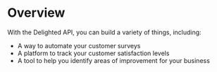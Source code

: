# Overview

With the Delighted API, you can build a variety of things, including:

- A way to automate your customer surveys
- A platform to track your customer satisfaction levels
- A tool to help you identify areas of improvement for your business
